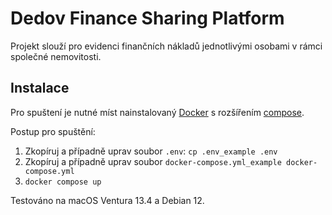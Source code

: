 # Dedov Finance Sharing Platform

Projekt slouží pro evidenci finančních nákladů jednotlivými osobami v rámci společné nemovitosti.

## Instalace

Pro spuštení je nutné míst nainstalovaný [Docker](https://docs.docker.com/engine/install/) s rozšířením [compose](https://docs.docker.com/compose/install/).

Postup pro spuštění:
1. Zkopíruj a případně uprav soubor `.env`: `cp .env_example .env`
2. Zkopíruj a případně uprav soubor `docker-compose.yml_example docker-compose.yml`
3. `docker compose up`

Testováno na macOS Ventura 13.4 a Debian 12.